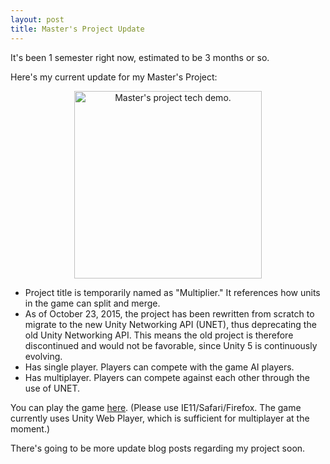 ```yaml
---
layout: post
title: Master's Project Update
---
```


It's been 1 semester right now, estimated to be 3 months or so.

Here's my current update for my Master's Project:

<p style="text-align: center;"><img src="{{ site.baseurl }}/images/master_project/multiplier_demo.gif" alt="Master's project tech demo." style="width: 300px; height: 300px;" /><p/>

* Project title is temporarily named as "Multiplier." It references how units in the game can split and merge.   
* As of October 23, 2015, the project has been rewritten from scratch to migrate to the new Unity Networking API (UNET), thus deprecating the old Unity Networking API. This means the old project is therefore discontinued and would not be favorable, since Unity 5 is continuously evolving.    
* Has single player. Players can compete with the game AI players.    
* Has multiplayer. Players can compete against each other through the use of UNET.

You can play the game [here](http://tom-mai78101.itch.io/multiplier). (Please use IE11/Safari/Firefox. The game currently uses Unity Web Player, which is sufficient for multiplayer at the moment.)

There's going to be more update blog posts regarding my project soon.

